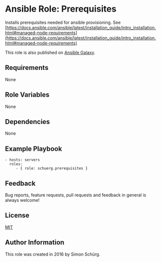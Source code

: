 Ansible Role: Prerequisites
===========================

Installs prerequisites needed for ansible provisioning.
See [https://docs.ansible.com/ansible/latest/installation_guide/intro_installation.html#managed-node-requirements](https://docs.ansible.com/ansible/latest/installation_guide/intro_installation.html#managed-node-requirements)

This role is also published on [Ansible Galaxy](https://galaxy.ansible.com/schuerg/prerequisites/).

Requirements
------------

None

Role Variables
--------------

None

Dependencies
------------

None

Example Playbook
----------------

    - hosts: servers
      roles:
         - { role: schuerg.prerequisites }

Feedback
--------

Bug reports, feature requests, pull requests and feedback in general is always welcome!

License
-------

[MIT](LICENSE)

Author Information
------------------

This role was created in 2016 by Simon Schürg.
